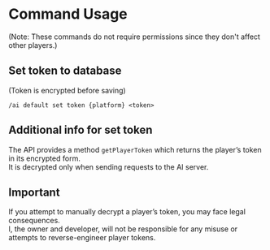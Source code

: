 # Command Usage

(Note: These commands do not require permissions since they don't affect other players.)

## Set token to database

(Token is encrypted before saving)
```
/ai default set token {platform} <token>
```

## Additional info for set token

The API provides a method `getPlayerToken` which returns the player’s token in its encrypted form.  
It is decrypted only when sending requests to the AI server.

## Important

If you attempt to manually decrypt a player’s token, you may face legal consequences.  
I, the owner and developer, will not be responsible for any misuse or attempts to reverse-engineer player tokens.

